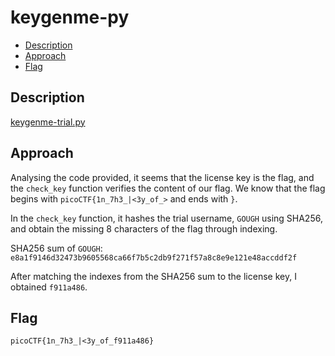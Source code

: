 # keygenme-py

- [Description](#description)
- [Approach](#approach)
- [Flag](#flag)

## Description

[keygenme-trial.py](https://mercury.picoctf.net/static/b016c61bd2cc0be05a59da1dde67a2ac/keygenme-trial.py)

## Approach

Analysing the code provided, it seems that the license key is the flag, and the `check_key` function verifies the content of our flag. We know that the flag begins with `picoCTF{1n_7h3_|<3y_of_>` and ends with `}`.

In the `check_key` function, it hashes the trial username, `GOUGH` using SHA256, and obtain the missing 8 characters of the flag through indexing.

SHA256 sum of `GOUGH`: `e8a1f9146d32473b9605568ca66f7b5c2db9f271f57a8c8e9e121e48accddf2f`

After matching the indexes from the SHA256 sum to the license key, I obtained `f911a486`.

## Flag

`picoCTF{1n_7h3_|<3y_of_f911a486}`